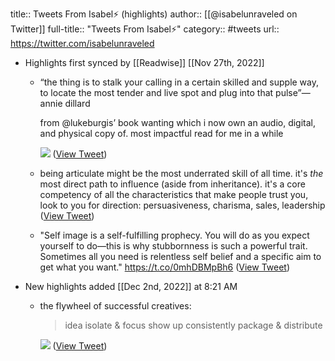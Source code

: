 title:: Tweets From Isabel⚡️ (highlights)
author:: [[@isabelunraveled on Twitter]]
full-title:: "Tweets From Isabel⚡️"
category:: #tweets
url:: https://twitter.com/isabelunraveled

- Highlights first synced by [[Readwise]] [[Nov 27th, 2022]]
	- “the thing is to stalk your calling in a certain skilled and supple way, to locate the most tender and live spot and plug into that pulse”—annie dillard 
	  
	  from @lukeburgis’ book wanting which i now own an audio, digital, and physical copy of. most impactful read for me in a while 
	  
	  ![](https://pbs.twimg.com/media/FiipD7hX0AAxz31.jpg) ([View Tweet](https://twitter.com/isabelunraveled/status/1596711961332703234))
	- being articulate might be the most underrated skill of all time. it's *the* most direct path to influence (aside from inheritance). it's a core competency of all the characteristics that make people trust you, look to you for direction: persuasiveness, charisma, sales, leadership ([View Tweet](https://twitter.com/isabelunraveled/status/1590810718294904832))
	- "Self image is a self-fulfilling prophecy. You will do as you expect yourself to do—this is why stubbornness is such a powerful trait. Sometimes all you need is relentless self belief and a specific aim to get what you want."
	  https://t.co/0mhDBMpBh6 ([View Tweet](https://twitter.com/isabelunraveled/status/1596597089538277376))
- New highlights added [[Dec 2nd, 2022]] at 8:21 AM
	- the flywheel of successful creatives:
	  > idea 
	  > isolate & focus
	  > show up consistently 
	  > package & distribute 
	  
	  ![](https://pbs.twimg.com/media/Fi53aVTWAAIpYv4.jpg) ([View Tweet](https://twitter.com/isabelunraveled/status/1598346218446458880))